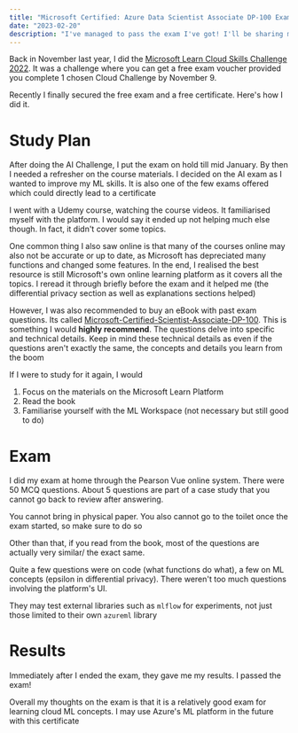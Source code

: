 ```yaml
---
title: "Microsoft Certified: Azure Data Scientist Associate DP-100 Exam Review"
date: "2023-02-20"
description: "I've managed to pass the exam I've got! I'll be sharing my tips and tricks"
---
```


Back in November last year, I did the [Microsoft Learn Cloud Skills Challenge 2022](https://www.microsoft.com/en-US/cloudskillschallenge/ignite/registration/2022). It was a challenge where you can get a free exam voucher provided you complete 1 chosen Cloud Challenge by November 9.

Recently I finally secured the free exam and a free certificate. Here's how I did it. 

# Study Plan

After doing the AI Challenge, I put the exam on hold till mid January. By then I needed a refresher on the course materials. I decided on the AI exam as I wanted to improve my ML skills. It is also one of the few exams offered which could directly lead to a certificate

I went with a Udemy course, watching the course videos. It familiarised myself with the platform. I would say it ended up not helping much else though. In fact, it didn't cover some topics. 

One common thing I also saw online is that many of the courses online may also not be accurate or up to date, as Microsoft has depreciated many functions and changed some features. In the end, I realised the best resource is still Microsoft's own online learning platform as it covers all the topics. I reread it through briefly before the exam and it helped me (the differential privacy section as well as explanations sections helped) 

However, I was also recommended to buy an eBook with past exam questions. Its called [Microsoft-Certified-Scientist-Associate-DP-100](https://www.amazon.com/Microsoft-Certified-Scientist-Associate-DP-100-ebook/dp/B094RGD62F). This is something I would **highly recommend**. The questions delve into specific and technical details. Keep in mind these technical details as even if the questions aren't exactly the same, the concepts and details you learn from the boom

If I were to study for it again, I would

1. Focus on the materials on the Microsoft Learn Platform 
2. Read the book
3. Familiarise yourself with the ML Workspace (not necessary but still good to do) 

# Exam

I did my exam at home through the Pearson Vue online system. There were 50 MCQ questions. About 5 questions are part of a case study that you cannot go back to review after answering. 

You cannot bring in physical paper. You also cannot go to the toilet once the exam started, so make sure to do so

Other than that, if you read from the book, most of the questions are actually very similar/ the exact same. 

Quite a few questions were on code (what functions do what), a few on ML concepts (epsilon in differential privacy). There weren't too much questions involving the platform's UI. 

They may test external libraries such as `mlflow` for experiments, not just those limited to their own `azureml` library

# Results

Immediately after I ended the exam, they gave me my results. I passed the exam!

Overall my thoughts on the exam is that it is a relatively good exam for learning cloud ML concepts. I may use Azure's ML platform in the future with this certificate
